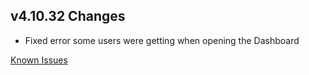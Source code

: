 ## v4.10.32 Changes

* Fixed error some users were getting when opening the Dashboard

[Known Issues](http://support.tradeskillmaster.com/display/KB/TSM4+Currently+Known+Issues)
